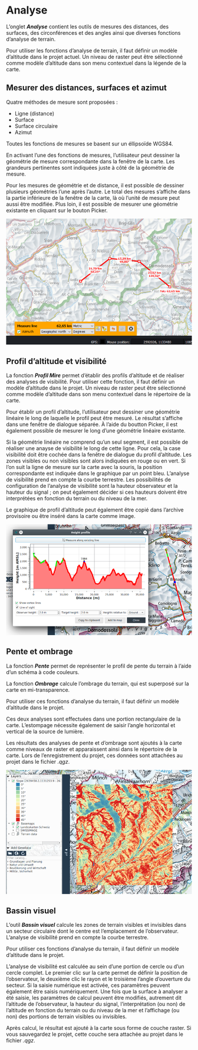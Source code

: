 # Analyse

L’onglet **_Analyse_** contient les outils de mesures des distances, des surfaces, des circonférences et des angles ainsi que diverses fonctions d’analyse de terrain.

Pour utiliser les fonctions d’analyse de terrain, il faut définir un modèle d’altitude dans le projet actuel. Un niveau de raster peut être sélectionné comme modèle d’altitude dans son menu contextuel dans la légende de la carte.

## <a name="sec0"></a>Mesurer des distances, surfaces et azimut

Quatre méthodes de mesure sont proposées :

+ Ligne (distance)
+ Surface
+ Surface circulaire
+ Azimut

Toutes les fonctions de mesures se basent sur un éllipsoïde WGS84.

En activant l’une des fonctions de mesures, l’utilisateur peut dessiner la géométrie de mesure correspondante dans la fenêtre de la carte. Les grandeurs pertinentes sont indiquées juste à côté de la géométrie de mesure.

Pour les mesures de géométrie et de distance, il est possible de dessiner plusieurs géométries l’une après l’autre. Le total des mesures s’affiche dans la partie inférieure de la fenêtre de la carte, là où l’unité de mesure peut aussi être modifiée. Plus loin, il est possible de mesurer une géométrie existante en cliquant sur le bouton Picker.

<img src="../../media/image3.png" />


## <a name="sec1"></a>Profil d’altitude et visibilité

La fonction **_Profil Mire_** permet d’établir des profils d’altitude et de réaliser des analyses de visibilité. Pour utiliser cette fonction, il faut définir un modèle d’altitude dans le projet. Un niveau de raster peut être sélectionné comme modèle d’altitude dans son menu contextuel dans le répertoire de la carte.

Pour établir un profil d’altitude, l’utilisateur peut dessiner une géométrie linéaire le long de laquelle le profil peut être mesuré. Le résultat s’affiche dans une fenêtre de dialogue séparée. À l’aide du boutton Picker, il est également possible de mesurer le long d’une géométrie linéaire existante.

Si la géométrie linéaire ne comprend qu’un seul segment, il est possible de réaliser une anayse de visibilité le long de cette ligne. Pour cela, la case visibilité doit être cochée dans la fenêtre de dialogue du profil d’altitude. Les zones visibles ou non visibles sont alors indiquées en rouge ou en vert. Si l’on suit la ligne de mesure sur la carte avec la souris, la position correspondante est indiquée dans le graphique par un point bleu. L’analyse de visibilité prend en compte la courbe terrestre. Les possibilités de configuration de l’analyse de visibilité sont la hauteur observateur et la hauteur du signal ; on peut également décider si ces hauteurs doivent être interprétées en fonction du terrain ou du niveau de la mer.

Le graphique de profil d’altitude peut également être copié dans l’archive provisoire ou être inséré dans la carte comme image.

<img src="../../media/image4.png" />


## <a name="sec2"></a>Pente et ombrage

La fonction **_Pente_** permet de représenter le profil de pente du terrain à l’aide d’un schéma à code couleurs.

La fonction **_Ombrage_** calcule l’ombrage du terrain, qui est superposé sur la carte en mi-transparence.

Pour utiliser ces fonctions d’analyse du terrain, il faut définir un modèle d’altitude dans le projet.

Ces deux analyses sont effectuées dans une portion rectangulaire de la carte. L’estompage nécessite également de saisir l’angle horizontal et vertical de la source de lumière.

Les résultats des analyses de pente et d’ombrage sont ajoutés à la carte comme niveaux de raster et apparaissent ainsi dans le répertoire de la carte. Lors de l’enregistrement du projet, ces données sont attachées au projet dans le fichier *<nom du projet>.qgz*.

<img src="../../media/image5.png" />


## <a name="sec3"></a>Bassin visuel

L’outil **_Bassin visuel_** calcule les zones de terrain visibles et invisibles dans un secteur circulaire dont le centre est l’emplacement de l’observateur. L’analyse de visibilité prend en compte la courbe terrestre.

Pour utiliser ces fonctions d’analyse du terrain, il faut définir un modèle d’altitude dans le projet.

L’analyse de visibilité est calculée au sein d’une portion de cercle ou d’un cercle complet. Le premier clic sur la carte permet de définir la position de l’observateur, le deuxième clic le rayon et le troisième l’angle d’ouverture du secteur. Si la saisie numérique est activée, ces paramètres peuvent également être saisis numériquement. Une fois que la surface à analyser a été saisie, les paramètres de calcul peuvent être modifiés, autrement dit l’altitude de l’observateur, la hauteur du signal, l’interprétation (ou non) de l’altitude en fonction du terrain ou du niveau de la mer et l’affichage (ou non) des portions de terrain visibles ou invisibles.

Après calcul, le résultat est ajouté à la carte sous forme de couche raster. Si vous sauvegardez le projet, cette couche sera attachée au projet dans le fichier *<nom du projet>.qgz*.


